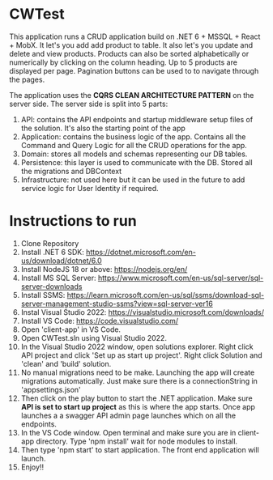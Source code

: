 # CWTest
This application runs a CRUD application build on .NET 6 + MSSQL + React + MobX. It let's you add add product to table. It also let's you update and delete and view
products. Products can also be sorted alphabetically or numerically by clicking on the column heading. Up to 5 products are displayed per page. Pagination buttons can
be used to to navigate through the pages.

The application uses the **CQRS CLEAN ARCHITECTURE PATTERN** on the server side. The server side is split into 5 parts:

1. API: contains the API endpoints and startup middleware setup files of the solution. It's also the starting point of the app
2. Application: contains the business logic of the app. Contains all the Command and Query Logic for all the CRUD operations for the app.
3. Domain: stores all models and schemas representing our DB tables.
4. Persistence: this layer is used to communicate with the DB. Stored all the migrations and DBContext
5. Infrastructure: not used here but it can be used in the future to add service logic for User Identity if required.

# Instructions to run
1. Clone Repository
2. Install .NET 6 SDK: https://dotnet.microsoft.com/en-us/download/dotnet/6.0
3. Install NodeJS 18 or above: https://nodejs.org/en/
4. Install MS SQL Server: https://www.microsoft.com/en-us/sql-server/sql-server-downloads
5. Install SSMS: https://learn.microsoft.com/en-us/sql/ssms/download-sql-server-management-studio-ssms?view=sql-server-ver16
6. Instal Visual Studio 2022: https://visualstudio.microsoft.com/downloads/
7. Install VS Code: https://code.visualstudio.com/
8. Open 'client-app' in VS Code.
9. Open CWTest.sln using Visual Studio 2022.
10. In the Visual Studio 2022 window, open solutions explorer. Right click API project and click 'Set up as start up project'. Right click Solution and 'clean' and
'build' solution. 
11. No manual migrations need to be make. Launching the app will create migrations automatically. Just make sure there is a connectionString in 
'appsettings.json'
12. Then click on the play button to start the .NET application. Make sure **API is set to start up project** as this is where the app starts. Once app launches a 
a swagger API admin page launches which on all the endpoints.
13. In the VS Code window. Open terminal and make sure you are in client-app directory. Type 'npm install' wait for node modules to install.
14. Then type 'npm start' to start application. The front end application will launch.
15. Enjoy!!


